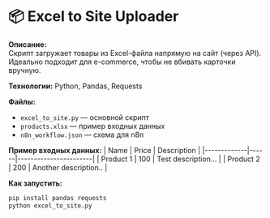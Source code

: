 # 📦 Excel to Site Uploader

**Описание:**  
Скрипт загружает товары из Excel-файла напрямую на сайт (через API).  
Идеально подходит для e-commerce, чтобы не вбивать карточки вручную.

**Технологии:** Python, Pandas, Requests

**Файлы:**
- `excel_to_site.py` — основной скрипт
- `products.xlsx` — пример входных данных
- `n8n_workflow.json` — схема для n8n

**Пример входных данных:**
| Name         | Price | Description             |
|-------------|------|-----------------------|
| Product 1   | 100  | Test description...   |
| Product 2   | 200  | Another description.. |

**Как запустить:**
```bash
pip install pandas requests
python excel_to_site.py
